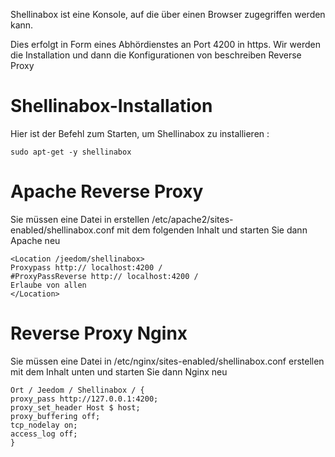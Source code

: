 Shellinabox ist eine Konsole, auf die über einen Browser zugegriffen werden kann.

Dies erfolgt in Form eines Abhördienstes an Port 4200 in
https. Wir werden die Installation und dann die Konfigurationen von beschreiben
Reverse Proxy

Shellinabox-Installation 
===========================

Hier ist der Befehl zum Starten, um Shellinabox zu installieren :

    sudo apt-get -y shellinabox

Apache Reverse Proxy 
====================

Sie müssen eine Datei in erstellen
/etc/apache2/sites-enabled/shellinabox.conf mit dem folgenden Inhalt
und starten Sie dann Apache neu

    <Location /jeedom/shellinabox>
    Proxypass http:// localhost:4200 /
    #ProxyPassReverse http:// localhost:4200 /
    Erlaube von allen
    </Location>

Reverse Proxy Nginx 
===================

Sie müssen eine Datei in /etc/nginx/sites-enabled/shellinabox.conf erstellen
mit dem Inhalt unten und starten Sie dann Nginx neu

    Ort / Jeedom / Shellinabox / {
    proxy_pass http://127.0.0.1:4200;
    proxy_set_header Host $ host;
    proxy_buffering off;
    tcp_nodelay on;
    access_log off;
    }
